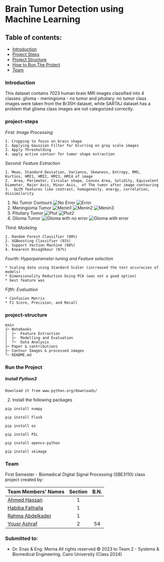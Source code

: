 # Brain Tumor Detection using Machine Learning

## Table of contents:

- [Introduction](#introduction)
- [Project Steps](#project-steps)
- [Project Structure](#project-structure)
- [How to Run The Project](#run-the-project)
- [Team](#team)

### Introduction
This dataset contains 7023 human brain MRI images classified into 4 classes: glioma - meningioma - no tumor and pituitary.
no tumor class images were taken from the Br35H dataset, while SARTAJ dataset has a problem that glioma class images are not categorized correctly.

### project-steps
*First: Image Processing*
>
    1. Cropping to focus on brain shape
    2. Applying Gaussian Filter for blurring on gray scale images
    3. Apply Thresholding
    4. apply active contour for tumor shape extraction
>
*Second: Feature Extraction*
>
    1. Mean, Standard Deviation, Variance, Skewness, Entropy, RMS, Kurtios, HMI1, HMI2, HMI3, HMI4 of image
    2.  Area, Perimeter, Circular shape, Convex Area, Solidity, Equivalent Diameter, Major Axis, Minor Axis,  of The tumor after image contouring
    3.  GLCM features like contrast, homogeneity, energy, correlation, dissimilarity 
>

1. No Tumor Contours
![No Error](Images/no_tumor_withno_error.jpg)
![Error](Images/no_tumor_error.jpg)
2. Meningioma Tumor
![Menin1](Images/meningioma1_no_error.jpg)
![Menin2](Images/meningioma2.jpg)
![Menin3](Images/meningioma4.jpg)
4. Pituitary Tumor
![Ptut](Images/pituitary_contour.jpg)
![Ptut2](Images/pituitary_contour.jpg)
6. Glioma Tumor
![Glioma with no error](Images/glioma_withno_error.jpg)
![Glioma with  error](Images/glioma_with_error.jpg)

*Third: Modeling*
>
    1. Random Forest Classifier (90%)
    2. XGBoosting Classifier (91%)
    3. Support Vection Machine (88%)
    4. Knearest Knieghbour (87%)
>
>
*Fourth: Hyperparameter tuning and Feature selection*
>
    * Scaling data using Standard Scaler (increased the test accuracies of models)
    * Dimensionality Reduction Using PCA (was not a good option)
    * best feature was
>
*Fifth: Evaluation*
>
    * Confusion Matrix
    * F1 Score, Precision, and Recall
>

### project-structure
```
main
├─ Notebooks
│  ├─  Feature Extraction
│  ├─  Modelling and Evaluation
│  └─  Data Analysis
├─ Paper & contributions
├─ Contour Images & processed images
└─ README.md
```

### Run the Project
##### Install Python3 

```
Download it from www.python.org/downloads/
```

2. Install the following packages
```
pip install numpy
```
```
pip install Flask
```
```
pip install os
```
```
pip install PIL
```
```
pip install opencv-python
```
```
pip install skimage
```


### Team

First Semester - Biomedical Digital Signal Processing (SBE3110) class project created by:

| Team Members' Names                                  | Section | B.N. |
| ---------------------------------------------------- | :-----: | :--: |
| [Ahmed Hassan](https://github.com/ahmedhassan187)         |    1    |    |
| [Habiba Fathalla](https://github.com/Habibafathalla)       |    1    |    |
| [Rahma Abdelkader](https://github.com/rahmaabdelkader2) |    1    |    |
| [Yousr Ashraf](https://github.com/YousrHejy)       |    2    |  54  |

### Submitted to:

- Dr. Enas & Eng. Merna
  All rights reserved © 2023 to Team 2 - Systems & Biomedical Engineering, Cairo University (Class 2024)

    

